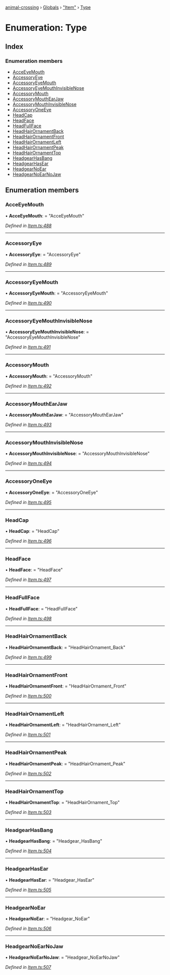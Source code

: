 [animal-crossing](../README.md) › [Globals](../globals.md) › ["Item"](../modules/_item_.md) › [Type](_item_.type.md)

# Enumeration: Type

## Index

### Enumeration members

* [AcceEyeMouth](_item_.type.md#acceeyemouth)
* [AccessoryEye](_item_.type.md#accessoryeye)
* [AccessoryEyeMouth](_item_.type.md#accessoryeyemouth)
* [AccessoryEyeMouthInvisibleNose](_item_.type.md#accessoryeyemouthinvisiblenose)
* [AccessoryMouth](_item_.type.md#accessorymouth)
* [AccessoryMouthEarJaw](_item_.type.md#accessorymouthearjaw)
* [AccessoryMouthInvisibleNose](_item_.type.md#accessorymouthinvisiblenose)
* [AccessoryOneEye](_item_.type.md#accessoryoneeye)
* [HeadCap](_item_.type.md#headcap)
* [HeadFace](_item_.type.md#headface)
* [HeadFullFace](_item_.type.md#headfullface)
* [HeadHairOrnamentBack](_item_.type.md#headhairornamentback)
* [HeadHairOrnamentFront](_item_.type.md#headhairornamentfront)
* [HeadHairOrnamentLeft](_item_.type.md#headhairornamentleft)
* [HeadHairOrnamentPeak](_item_.type.md#headhairornamentpeak)
* [HeadHairOrnamentTop](_item_.type.md#headhairornamenttop)
* [HeadgearHasBang](_item_.type.md#headgearhasbang)
* [HeadgearHasEar](_item_.type.md#headgearhasear)
* [HeadgearNoEar](_item_.type.md#headgearnoear)
* [HeadgearNoEarNoJaw](_item_.type.md#headgearnoearnojaw)

## Enumeration members

###  AcceEyeMouth

• **AcceEyeMouth**: = "AcceEyeMouth"

*Defined in [Item.ts:488](https://github.com/Norviah/animal-crossing/blob/09a17bd/module/types/Item.ts#L488)*

___

###  AccessoryEye

• **AccessoryEye**: = "AccessoryEye"

*Defined in [Item.ts:489](https://github.com/Norviah/animal-crossing/blob/09a17bd/module/types/Item.ts#L489)*

___

###  AccessoryEyeMouth

• **AccessoryEyeMouth**: = "AccessoryEyeMouth"

*Defined in [Item.ts:490](https://github.com/Norviah/animal-crossing/blob/09a17bd/module/types/Item.ts#L490)*

___

###  AccessoryEyeMouthInvisibleNose

• **AccessoryEyeMouthInvisibleNose**: = "AccessoryEyeMouthInvisibleNose"

*Defined in [Item.ts:491](https://github.com/Norviah/animal-crossing/blob/09a17bd/module/types/Item.ts#L491)*

___

###  AccessoryMouth

• **AccessoryMouth**: = "AccessoryMouth"

*Defined in [Item.ts:492](https://github.com/Norviah/animal-crossing/blob/09a17bd/module/types/Item.ts#L492)*

___

###  AccessoryMouthEarJaw

• **AccessoryMouthEarJaw**: = "AccessoryMouthEarJaw"

*Defined in [Item.ts:493](https://github.com/Norviah/animal-crossing/blob/09a17bd/module/types/Item.ts#L493)*

___

###  AccessoryMouthInvisibleNose

• **AccessoryMouthInvisibleNose**: = "AccessoryMouthInvisibleNose"

*Defined in [Item.ts:494](https://github.com/Norviah/animal-crossing/blob/09a17bd/module/types/Item.ts#L494)*

___

###  AccessoryOneEye

• **AccessoryOneEye**: = "AccessoryOneEye"

*Defined in [Item.ts:495](https://github.com/Norviah/animal-crossing/blob/09a17bd/module/types/Item.ts#L495)*

___

###  HeadCap

• **HeadCap**: = "HeadCap"

*Defined in [Item.ts:496](https://github.com/Norviah/animal-crossing/blob/09a17bd/module/types/Item.ts#L496)*

___

###  HeadFace

• **HeadFace**: = "HeadFace"

*Defined in [Item.ts:497](https://github.com/Norviah/animal-crossing/blob/09a17bd/module/types/Item.ts#L497)*

___

###  HeadFullFace

• **HeadFullFace**: = "HeadFullFace"

*Defined in [Item.ts:498](https://github.com/Norviah/animal-crossing/blob/09a17bd/module/types/Item.ts#L498)*

___

###  HeadHairOrnamentBack

• **HeadHairOrnamentBack**: = "HeadHairOrnament_Back"

*Defined in [Item.ts:499](https://github.com/Norviah/animal-crossing/blob/09a17bd/module/types/Item.ts#L499)*

___

###  HeadHairOrnamentFront

• **HeadHairOrnamentFront**: = "HeadHairOrnament_Front"

*Defined in [Item.ts:500](https://github.com/Norviah/animal-crossing/blob/09a17bd/module/types/Item.ts#L500)*

___

###  HeadHairOrnamentLeft

• **HeadHairOrnamentLeft**: = "HeadHairOrnament_Left"

*Defined in [Item.ts:501](https://github.com/Norviah/animal-crossing/blob/09a17bd/module/types/Item.ts#L501)*

___

###  HeadHairOrnamentPeak

• **HeadHairOrnamentPeak**: = "HeadHairOrnament_Peak"

*Defined in [Item.ts:502](https://github.com/Norviah/animal-crossing/blob/09a17bd/module/types/Item.ts#L502)*

___

###  HeadHairOrnamentTop

• **HeadHairOrnamentTop**: = "HeadHairOrnament_Top"

*Defined in [Item.ts:503](https://github.com/Norviah/animal-crossing/blob/09a17bd/module/types/Item.ts#L503)*

___

###  HeadgearHasBang

• **HeadgearHasBang**: = "Headgear_HasBang"

*Defined in [Item.ts:504](https://github.com/Norviah/animal-crossing/blob/09a17bd/module/types/Item.ts#L504)*

___

###  HeadgearHasEar

• **HeadgearHasEar**: = "Headgear_HasEar"

*Defined in [Item.ts:505](https://github.com/Norviah/animal-crossing/blob/09a17bd/module/types/Item.ts#L505)*

___

###  HeadgearNoEar

• **HeadgearNoEar**: = "Headgear_NoEar"

*Defined in [Item.ts:506](https://github.com/Norviah/animal-crossing/blob/09a17bd/module/types/Item.ts#L506)*

___

###  HeadgearNoEarNoJaw

• **HeadgearNoEarNoJaw**: = "Headgear_NoEarNoJaw"

*Defined in [Item.ts:507](https://github.com/Norviah/animal-crossing/blob/09a17bd/module/types/Item.ts#L507)*
